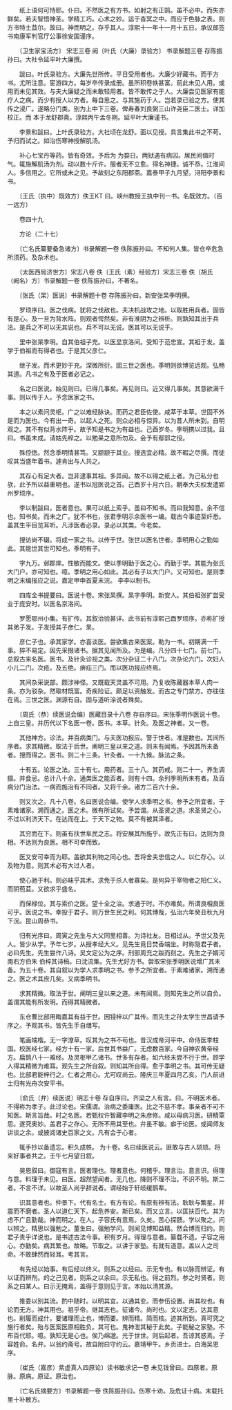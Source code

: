 <!-- { "loadSidebar": true } -->
　　纸上语何可恃耶。仆曰。不然医之有方书。如射之有正鹄。虽不必中。而失亦鲜矣。若夫智悟神圣。学精工巧。心术之妙。运于杳冥之中。而应于色脉之表。则方书特土苴尔。故曰。神而明之。存乎其人。淳熙十一年十一月十五日。承议郎签书南康军判官厅公事徐安国谨序。

　　〔卫生家宝汤方〕 宋志三卷 阙〔叶氏（大廉）录验方〕 书录解题三卷 存陈振孙曰。大社令延平叶大廉撰。

　　跋曰。叶氏录验方。大廉先世所传。平日受用者也。大廉少好藏书。而于方书。尤所注意。宦游四方。每岁卒传录成册。虽所积卷帙甚富。前此未见人用。或用而未见其效。与夫大廉疑之而未敢轻用者。皆不敢传之于人。大廉尝见医家有能疗人之病。而少有授人以方者。每自思之。与其施药于人。岂若录已验之方。使其传之浸广。遂略分门类。别为上中下三卷。俾寿春刘良弼三山许尧臣二医士。详加校正。而 本于龙舒郡斋。淳熙丙午孟冬朔。延平叶大廉谨书。

　　李景和跋曰。上叶氏录验方。大社顷在龙舒。面以见授。具言集此书之不苟。予归而试之。如治伤寒神授解肌汤。

　　补心七宝丹等药。皆有奇效。予后为 为婺日。两狱遇有病囚。居民间值时气。辄施解肌汤为剂。动以数十斤许。服者无不立愈。得名神捷。诚不忝。江淮间人。多信用之。它所或未之见。予故刻之东阳郡斋。嘉泰甲子九月望。浔阳李景和书。

　　〔王氏（执中）既效方〕佚王KT 曰。峡州教授王执中刊一书。名既效方。（百一远方）

　　卷四十九

　　方论（二十七）

　　〔亡名氏纂要备急诸方〕书录解题一卷 佚陈振孙曰。不知何人集。皆仓卒危急所须药。及杂术也。

　　〔太医西局济世方〕宋志八卷 佚〔王氏（素）经验方〕宋志三卷 佚〔胡氏（阙名）方〕书录解题一卷 佚陈振孙曰。不著名。

　　〔张氏（杲）医说〕书录解题十卷 存陈振孙曰。新安张杲季明撰。

　　罗顼序曰。医之伐病。犹将之伐敌也。夫决机战攻之地。以取胜用兵者。固皆有是心。及一旦为背水阵。则观者愕然矣。非有淮阴为之辨析。则孰知其出于兵法。是兵之不可以无其说也。兵不可以无说。医其可以无说乎。

　　里中张杲季明。自其伯祖子充。以医显京洛间。受知于范忠宣。其祖于发。盖学于伯祖而有得者也。于是其父彦仁。

　　继子发。而术更妙于充。深微所衍。固三世之医也。季明则欲博览远观。弘畅其道。凡书之有及于医者必记之。

　　名之曰医说。始见则曰。已得几事矣。再见则曰。近又得几事矣。其意欲满千事。则以传于人。予念医家之书。

　　本之以素问灵枢。广之以难经脉诀。而药之君臣佐使。咸萃于本草。世固不外是而为医也。今有出一奇。以起人之死。则众必相与惊异。以为昔人所未到。自明观之。其不有似背水阵乎。故予知是书之为有益也。己酉岁冬。季明携以过我。且曰。书虽未成。请姑先梓之。以勉杲之意所勿及。会予有鄢郢之役。

　　殊倥偬。然念季明情甚笃。又颛颛于其业。搜选宜必精。故不暇之尽撰。而徒叹其当盛年着书。遽肯出与人共之。

　　其存心有足大者。岂非逮事其祖。多异闻。故不以得之纸上者。为己私分也欤，此予所以益重明也。遂书以冠医说之首。己酉岁十月六日。朝奉大夫权发遣郢州罗顼序。

　　李以制跋曰。医者意也。果可以纸上索乎。虽曰不知书。而曰我知意。余不信也。知书矣。而未之广。犹不书也，张君季明示余医书一编。载古今事迹至纤悉。盖其生平目览耳听。凡涉医者必录。录必以其类。今老矣。

　　搜访尚不辍。将成一家之书。以传于世。张世以医名世者。季明用心之勤如此。其能世其世可知也。季明有子。

　　字九万。邺郡庠。性敏而能文。使以季明勤于医之心。而勤于学。其能为张氏大门户。亦可知也。噫。季明之用心如此。其必有子以大门户。又可知也。是则季明之末编报应之说。嘉定甲申首夏末浣。 李李以制书。

　　四库全书提要曰。医说十卷。宋张杲撰。杲字季明。新安人。其伯祖张扩尝受业于庞安时。以医名京洛间。

　　罗愿鄂州小集。有扩传。其叙治验甚详。此书前有淳熙己酉罗顼序。亦称扩授其弟子发。子发授其子彦仁。杲。

　　彦仁子也。承其家学。亦喜谈医。尝欲集古来医案。勒为一书。初期满一千事。猝不易定。因先采掇诸书。据其见闻所及。为是编。凡分四十七门。前七门。总叙古来名医。医书。及针灸诊视之类。次分杂证二十八门。次杂论六门。次妇人小儿二门。次疮。及五绝。痹疝三门。而以医功报应终焉。

　　其间杂采说部。颇涉神怪。又既载天灵盖不可用。乃复收陈藏器本草人肉一条。亦为驳杂。然取材既富。奇疾险证。颇足以资触发。而古之专门禁方。亦往往在焉。三世之医。渊源有自。固与道听涂说者殊矣。

　　〔周氏（恭）续医说会编〕医藏目录十八卷 存自序曰。宋张季明作医说十卷。上自三皇。并历代以下名医一卷。医书。本草。针灸。及医之神者。又一卷。

　　其他神方。诊法。并百病类门。与夫医功报应。警于世者。准是数也。其间所序者。求其精微。取法于后世。阐明三皇以来之道。则未有闻焉。予因其所未备者。搜而得之。医书。则二十三条。针灸者。一十九候。脉法之条。

　　十有五。论医之法。三十有七。用药者。三十八。其药戒。则二十一。养生调摄。并食忌。总计八十余。通类医之能否者。则有十四。余列季明所未有者。及百病分门治法。一病而施治有不同者。又将千余。诸方二百六十余。

　　则又次之。凡十八卷。名曰医说会编。使学人求季明之书。参予之所宜者。于素难诸家。溯而通之。医之术。微有所试矣。予尝谓。从圣贤之道。求圣贤之心。不过以利济天下。在达而在上。于天下之物。莫不有被其泽者。

　　其穷而在下。则虽有扶世阜民之志。将安展其所施乎。故先正有曰。达则为良相。不达则为良医。相不可幸而致。

　　医又安可幸而为耶。盖欲其利物之同心也。吾将舍夫忠信之人。以仁存心。以及物为意。则其术必有大过人者。

　　使心驰于利。则必昧乎其术。求免于杀人者寡矣。是何异于宰物者之阳仁义。而阴苞苴。又欲求乎盛名。

　　而保禄位。其与索价之医。望十全之治。求通于时。不亦难矣。所谓良相良医可乎。医说之书。幸投于君子。则万世生民之利。何其博哉，弘治六年癸丑秋九月下浣。昆山周恭书。

　　归有光序曰。周寅之先生与大父同里相善。为诗社友。日相过从。予世父及先人。皆少从学。予年七岁。从授孝经大义。见先生竟日焚香端坐。时称隐君子者。必曰先生。先生尝作八诗。吴文定公为之序。刑部周充之跋而刻之。先生之子婿河南右方伯朱 伯梓其诗稿。曰沈流集。先生尤好方书。尝取宋张季明医说增广其未备。为五十卷。其自叙以为学人求季明之书。参予之所宜者。于素难诸家。溯而通之。医之术其庶几矣。又病季明书。

　　求其精微。取法于世。阐明三皇以来之道。未有闻焉。则知先生之所以自负。盖谓其能有所发明。而得其精微者。

　　东仓曹比部用晦嘉其有益于世。因锓梓以广其传。而先生之孙太学生世昌请予序之。予观其书。皆先生手自缮写。

　　笔画端楷。无一字潦草。叹其为之书不苟也。昔汉成帝河平中。命侍医李柱国。校医经七家。经方十有一家。后世其书益广。无虑数百家。今自神农黄帝经方。扁鹊八十一难经。及灵枢甲乙诸书。世多有存者。如六经未尝不行于世。顾学人得其精微为难耳。观先生之所自叙。则知其所自得。愈于季明之书。其可传无疑也。比部君能梓行之。仁者之用心。尤可叹尚云。隆庆三年夏四月乙亥。门人前进士归有光舟次安平书。

　　〔俞氏（弁）续医说〕明志十卷 存自序曰。齐梁之人有言。曰。不明医术者。不得称为孝子。此过论也。宋儒谓。治病之委庸医。比之不慈不孝。事亲者不可不知医。斯言旨哉。时之名医。若甄权许智藏李明之朱彦修。咸以母病习医。研精覃思。遂究奥妙。盖君子之存心。无所不用其至也。弁虽不敏。癖于论医。或闻师友讲谈之余。或披阅诸史百家之文。凡有会于心者。

　　辄手抄以备遗忘。积久成帙。 为十卷。名曰续医说云。匪敢与古人颉颃。将来好事者共之。壬午七月望日叙。

　　昊恩叙曰。御寇有言。医者理也。理者意也。何稽乎。理言治。意言识。得理与意。料理于未见。曰医。超然望闻者。无几也。降则不理不治。不识不明。斯二者。不言不详。以故圣人尚乎辞说者。谓经始于轩岐缓鹊辈。

　　识其意者也。仲景下。代有名士。有方有论。有原有辨有法。耿耿与繁星。并震而不磨者。圣人以道仁天下。起危养安。斯已矣。而又立言。以匡扶百代。其为虑不广且勤哉。神而明之。在人。子容氏有意焉。久矣。苦心探赜。学以聚之。问以辨之。精思以强勉之。董生曰。强勉学问。则闻见博知益精。然会博而归约。则君子贵乎详说也。是书述古法今事。积有岁月。得理与意者。纂载不遗。子容之用心。亦勤矣。病其繁也。故略。节取之。以讲于家塾。有就有道意。盖以人之司命。不敢肆然而轻耳。考其言。

　　有先经以始事。有后经以终义。则系之以经曰。示无专也。有以脉而辨证。有以证而辨剂。的之己见者。则系之以余曰。示无私也。得之前烈。参之时贤者。则系之曰某人。曰示无掩焉，盖得于意则见于言。本始以清其源。

　　推委以别其流。酌中随时。以明其宜。以通其变。而参伍设置。尚其权也。有论而无方。神其用也。祖乎帝。继其志也。征诸今。尚时也。文以定志。达其意也。削履而成什。要诸理而止也，博而要。辨而精。简而核。迹其所到。真可究之施行者矣。殆与医案医原相胜负。其可也。鬼神泄其秘于此矣。子能秘之家塾。不布百代耶。噫。孰知无是心也。俟乃绵邈。光于世世。则后起者。吾谅其惑焉。子容姓俞。名弁。以翁约斋号。故自附曰守约云。嘉靖甲午。乡贡进士。白海吴恩序。

　　〔崔氏（嘉彦）紫虚真人四原论〕读书敏求记一卷 未见钱曾曰。四原者。原脉。原病。原证。原治也。

　　〔亡名氏摘要方〕书录解题一卷 佚陈振孙曰。伤寒十劝。及危证十病。末载托里十补散方。

